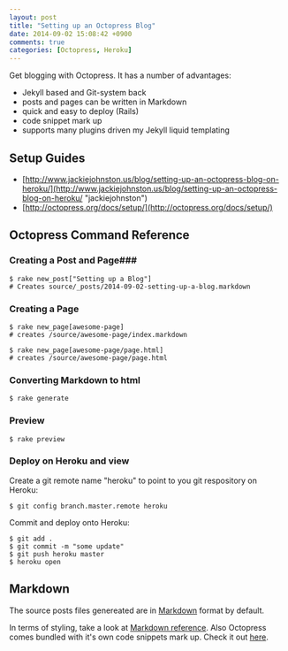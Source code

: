 ```yaml
---
layout: post
title: "Setting up an Octopress Blog"
date: 2014-09-02 15:08:42 +0900
comments: true
categories: [Octopress, Heroku] 
---
```

Get blogging with Octopress.  It has a number of advantages:
* Jekyll based and Git-system back
* posts and pages can be written in Markdown
* quick and easy to deploy (Rails)
* code snippet mark up
* supports many plugins driven my Jekyll liquid templating

## Setup Guides ##

* [http://www.jackiejohnston.us/blog/setting-up-an-octopress-blog-on-heroku/](http://www.jackiejohnston.us/blog/setting-up-an-octopress-blog-on-heroku/ "jackiejohnston")  
* [http://octopress.org/docs/setup/](http://octopress.org/docs/setup/)  

## Octopress Command Reference ##
### Creating a Post and Page###
```
$ rake new_post["Setting up a Blog"]  
# Creates source/_posts/2014-09-02-setting-up-a-blog.markdown
```
### Creating a Page ###
```
$ rake new_page[awesome-page]
# creates /source/awesome-page/index.markdown
 
$ rake new_page[awesome-page/page.html]
# creates /source/awesome-page/page.html
```
### Converting Markdown to html ###
```
$ rake generate  
```
### Preview ###
```
$ rake preview  
```
### Deploy on Heroku and view ###
Create a git remote name "heroku" to point to you git respository on Heroku:
```
$ git config branch.master.remote heroku  
```

Commit and deploy onto Heroku:
```
$ git add .
$ git commit -m "some update"
$ git push heroku master    
$ heroku open  
```

## Markdown ##
The source posts files genereated are in [Markdown](http://en.wikipedia.org/wiki/Markdown/ "Markdown") format by default.  

In terms of styling, take a look at [Markdown reference](http://daringfireball.net/projects/markdown/basics).  Also Octopress comes bundled with it's own code snippets mark up.  Check it out [here](http://octopress.org/docs/blogging/code/).